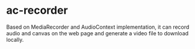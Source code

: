 # ac-recorder
Based on MediaRecorder and AudioContext implementation, it can record audio and canvas on the web page and generate a video file to download locally.
